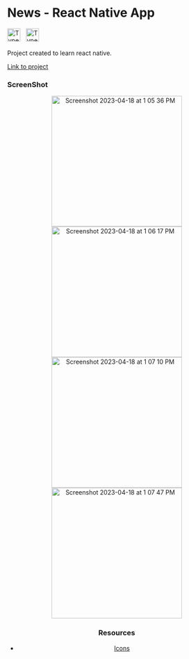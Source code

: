 # News - React Native App

<img align="left" alt="TypeScript" width="30px" style="padding-right:10px;" src="https://www.vectorlogo.zone/logos/reactjs/reactjs-icon.svg" />

<img align="left" alt="TypeScript" width="30px" style="padding-right:10px;" src="https://cdn.jsdelivr.net/gh/devicons/devicon/icons/typescript/typescript-plain.svg" />
<br/>
<br/>

Project created to learn react native.

[Link to project](https://expo.dev/@tabish_k/react-native-jobs?serviceType=classic&distribution=expo-go)

### ScreenShot

<div align="center">

<img width="300" alt="Screenshot 2023-04-18 at 1 05 36 PM" src="https://user-images.githubusercontent.com/76642519/232730244-a206df8b-da0c-479d-9d46-f55a55065ef2.png">

<img width="300" alt="Screenshot 2023-04-18 at 1 06 17 PM" src="https://user-images.githubusercontent.com/76642519/232730271-13aa9f71-82fe-4318-a76b-e1c0e01a0131.png">

<img width="300" alt="Screenshot 2023-04-18 at 1 07 10 PM" src="https://user-images.githubusercontent.com/76642519/232730296-c7c57d9f-393c-46e6-bac7-63163cc4128b.png">

<img width="300" alt="Screenshot 2023-04-18 at 1 07 47 PM" src="https://user-images.githubusercontent.com/76642519/232730327-d054b22f-a336-4966-9ae1-e3461e0d58a4.png">
<div/>

### Resources

-   [Icons](https://icons.expo.fyi/)
